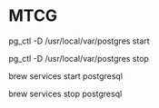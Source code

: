 # MTCG
pg_ctl -D /usr/local/var/postgres start

pg_ctl -D /usr/local/var/postgres stop

brew services start postgresql

brew services stop postgresql